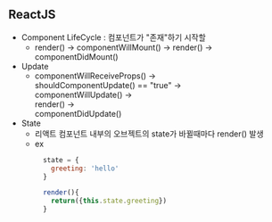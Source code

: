 ## ReactJS  
  - Component LifeCycle : 컴포넌트가 "존재"하기 시작할  
    - render() -> componentWillMount() -> render() -> componentDidMount()  
  - Update  
    - componentWillReceiveProps() ->  
      shouldComponentUpdate()  == "true" ->  
      componentWillUpdate()  ->  
      render() ->  
      componentDidUpdate()  
  - State  
    - 리액트 컴포넌트 내부의 오브젝트의 state가 바뀔때마다 render() 발생  
    - ex  
      ```js  
        state = {
          greeting: 'hello'
        }

        render(){
          return({this.state.greeting})
        }
      ```  
